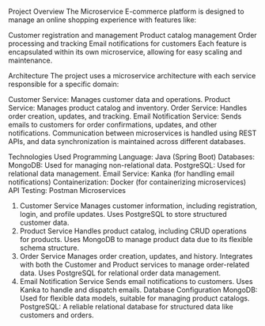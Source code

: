 Project Overview
The Microservice E-commerce platform is designed to manage an online shopping experience with features like:

Customer registration and management
Product catalog management
Order processing and tracking
Email notifications for customers
Each feature is encapsulated within its own microservice, allowing for easy scaling and maintenance.

Architecture
The project uses a microservice architecture with each service responsible for a specific domain:

Customer Service: Manages customer data and operations.
Product Service: Manages product catalog and inventory.
Order Service: Handles order creation, updates, and tracking.
Email Notification Service: Sends emails to customers for order confirmations, updates, and other notifications.
Communication between microservices is handled using REST APIs, and data synchronization is maintained across different databases.

Technologies Used
Programming Language: Java (Spring Boot)
Databases:
MongoDB: Used for managing non-relational data.
PostgreSQL: Used for relational data management.
Email Service: Kanka (for handling email notifications)
Containerization: Docker (for containerizing microservices)
API Testing: Postman
Microservices
1. Customer Service
Manages customer information, including registration, login, and profile updates.
Uses PostgreSQL to store structured customer data.
2. Product Service
Handles product catalog, including CRUD operations for products.
Uses MongoDB to manage product data due to its flexible schema structure.
3. Order Service
Manages order creation, updates, and history.
Integrates with both the Customer and Product services to manage order-related data.
Uses PostgreSQL for relational order data management.
4. Email Notification Service
Sends email notifications to customers.
Uses Kanka to handle and dispatch emails.
Database Configuration
MongoDB: Used for flexible data models, suitable for managing product catalogs.
PostgreSQL: A reliable relational database for structured data like customers and orders.
